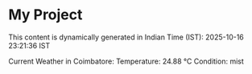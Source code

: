 # My Project

This content is dynamically generated in Indian Time (IST): 2025-10-16 23:21:36 IST


Current Weather in Coimbatore:
Temperature: 24.88 °C
Condition: mist
